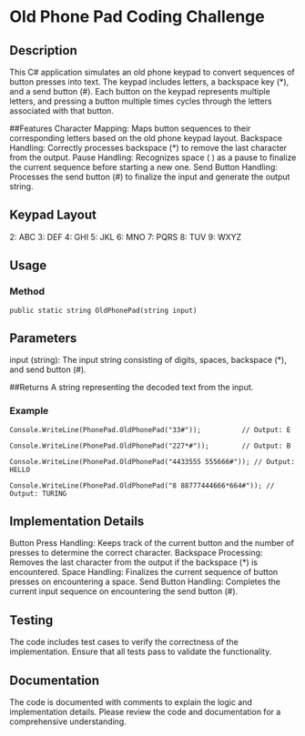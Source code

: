 # Old Phone Pad Coding Challenge
## Description
This C# application simulates an old phone keypad to convert sequences of button presses into text. The keypad includes letters, a backspace key (*), and a send button (#). Each button on the keypad represents multiple letters, and pressing a button multiple times cycles through the letters associated with that button.

##Features
Character Mapping: Maps button sequences to their corresponding letters based on the old phone keypad layout.
Backspace Handling: Correctly processes backspace (*) to remove the last character from the output.
Pause Handling: Recognizes space ( ) as a pause to finalize the current sequence before starting a new one.
Send Button Handling: Processes the send button (#) to finalize the input and generate the output string.

## Keypad Layout
2: ABC
3: DEF
4: GHI
5: JKL
6: MNO
7: PQRS
8: TUV
9: WXYZ

## Usage
### Method

`public static string OldPhonePad(string input)`

## Parameters
input (string): The input string consisting of digits, spaces, backspace (*), and send button (#).

##Returns
A string representing the decoded text from the input.

### Example

`Console.WriteLine(PhonePad.OldPhonePad("33#"));          // Output: E`

`Console.WriteLine(PhonePad.OldPhonePad("227*#"));        // Output: B`

`Console.WriteLine(PhonePad.OldPhonePad("4433555 555666#")); // Output: HELLO`

`Console.WriteLine(PhonePad.OldPhonePad("8 88777444666*664#")); // Output: TURING`

## Implementation Details
Button Press Handling: Keeps track of the current button and the number of presses to determine the correct character.
Backspace Processing: Removes the last character from the output if the backspace (*) is encountered.
Space Handling: Finalizes the current sequence of button presses on encountering a space.
Send Button Handling: Completes the current input sequence on encountering the send button (#).

## Testing
The code includes test cases to verify the correctness of the implementation. Ensure that all tests pass to validate the functionality.

## Documentation
The code is documented with comments to explain the logic and implementation details. Please review the code and documentation for a comprehensive understanding.
